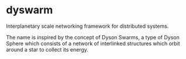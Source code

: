 # dyswarm
Interplanetary scale networking framework for distributed systems. 

The name is inspired by the concept of Dyson Swarms, a type of Dyson Sphere which consists of a network of interlinked structures which orbit around a star to collect its energy.
